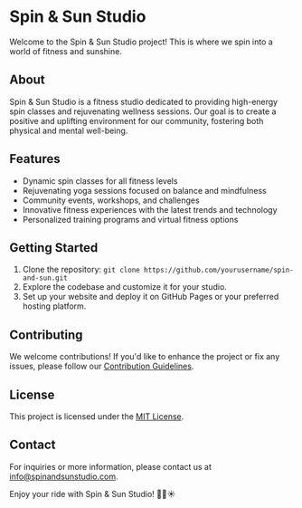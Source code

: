 # Spin & Sun Studio

Welcome to the Spin & Sun Studio project! This is where we spin into a world of fitness and sunshine.

## About

Spin & Sun Studio is a fitness studio dedicated to providing high-energy spin classes and rejuvenating wellness sessions. Our goal is to create a positive and uplifting environment for our community, fostering both physical and mental well-being.

## Features

- Dynamic spin classes for all fitness levels
- Rejuvenating yoga sessions focused on balance and mindfulness
- Community events, workshops, and challenges
- Innovative fitness experiences with the latest trends and technology
- Personalized training programs and virtual fitness options

## Getting Started

1. Clone the repository: `git clone https://github.com/yourusername/spin-and-sun.git`
2. Explore the codebase and customize it for your studio.
3. Set up your website and deploy it on GitHub Pages or your preferred hosting platform.

## Contributing

We welcome contributions! If you'd like to enhance the project or fix any issues, please follow our [Contribution Guidelines](CONTRIBUTING.md).

## License

This project is licensed under the [MIT License](LICENSE).

## Contact

For inquiries or more information, please contact us at [info@spinandsunstudio.com](mailto:info@spinandsunstudio.com).

Enjoy your ride with Spin & Sun Studio! 🚴‍♀️☀️
